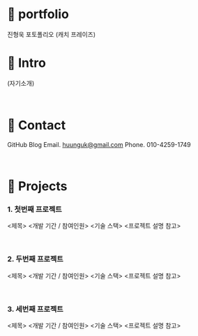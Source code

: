 # 📌 portfolio

진형욱 포토폴리오
(캐치 프레이즈)

# 📌 Intro
(자기소개)

<br>

# 📌 Contact
GitHub
Blog
Email. huunguk@gmail.com
Phone. 010-4259-1749

<br>

# 📌 Projects 
### 1. 첫번째 프로젝트
  <제목>
  <개발 기간 / 참여인원>
  <기술 스택>
  <프로젝트 설명 참고>

<br>

### 2. 두번째 프로젝트
  <제목>
  <개발 기간 / 참여인원>
  <기술 스택>
  <프로젝트 설명 참고>
  
<br>

### 3. 세번째 프로젝트
  <제목>
  <개발 기간 / 참여인원>
  <기술 스택>
  <프로젝트 설명 참고>
